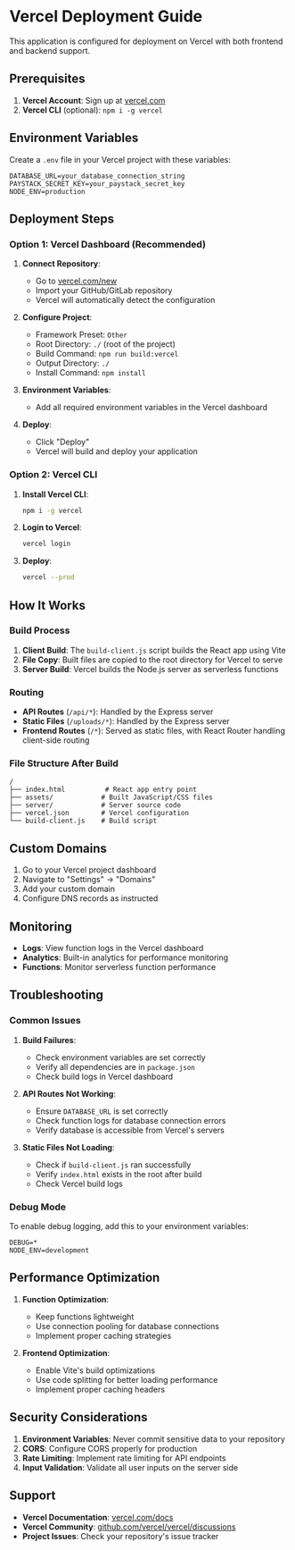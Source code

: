 # Vercel Deployment Guide

This application is configured for deployment on Vercel with both frontend and backend support.

## Prerequisites

1. **Vercel Account**: Sign up at [vercel.com](https://vercel.com)
2. **Vercel CLI** (optional): `npm i -g vercel`

## Environment Variables

Create a `.env` file in your Vercel project with these variables:

```env
DATABASE_URL=your_database_connection_string
PAYSTACK_SECRET_KEY=your_paystack_secret_key
NODE_ENV=production
```

## Deployment Steps

### Option 1: Vercel Dashboard (Recommended)

1. **Connect Repository**:
   - Go to [vercel.com/new](https://vercel.com/new)
   - Import your GitHub/GitLab repository
   - Vercel will automatically detect the configuration

2. **Configure Project**:
   - Framework Preset: `Other`
   - Root Directory: `./` (root of the project)
   - Build Command: `npm run build:vercel`
   - Output Directory: `./`
   - Install Command: `npm install`

3. **Environment Variables**:
   - Add all required environment variables in the Vercel dashboard

4. **Deploy**:
   - Click "Deploy"
   - Vercel will build and deploy your application

### Option 2: Vercel CLI

1. **Install Vercel CLI**:
   ```bash
   npm i -g vercel
   ```

2. **Login to Vercel**:
   ```bash
   vercel login
   ```

3. **Deploy**:
   ```bash
   vercel --prod
   ```

## How It Works

### Build Process
1. **Client Build**: The `build-client.js` script builds the React app using Vite
2. **File Copy**: Built files are copied to the root directory for Vercel to serve
3. **Server Build**: Vercel builds the Node.js server as serverless functions

### Routing
- **API Routes** (`/api/*`): Handled by the Express server
- **Static Files** (`/uploads/*`): Handled by the Express server
- **Frontend Routes** (`/*`): Served as static files, with React Router handling client-side routing

### File Structure After Build
```
/
├── index.html          # React app entry point
├── assets/            # Built JavaScript/CSS files
├── server/            # Server source code
├── vercel.json        # Vercel configuration
└── build-client.js    # Build script
```

## Custom Domains

1. Go to your Vercel project dashboard
2. Navigate to "Settings" → "Domains"
3. Add your custom domain
4. Configure DNS records as instructed

## Monitoring

- **Logs**: View function logs in the Vercel dashboard
- **Analytics**: Built-in analytics for performance monitoring
- **Functions**: Monitor serverless function performance

## Troubleshooting

### Common Issues

1. **Build Failures**:
   - Check environment variables are set correctly
   - Verify all dependencies are in `package.json`
   - Check build logs in Vercel dashboard

2. **API Routes Not Working**:
   - Ensure `DATABASE_URL` is set correctly
   - Check function logs for database connection errors
   - Verify database is accessible from Vercel's servers

3. **Static Files Not Loading**:
   - Check if `build-client.js` ran successfully
   - Verify `index.html` exists in the root after build
   - Check Vercel build logs

### Debug Mode

To enable debug logging, add this to your environment variables:
```env
DEBUG=*
NODE_ENV=development
```

## Performance Optimization

1. **Function Optimization**:
   - Keep functions lightweight
   - Use connection pooling for database connections
   - Implement proper caching strategies

2. **Frontend Optimization**:
   - Enable Vite's build optimizations
   - Use code splitting for better loading performance
   - Implement proper caching headers

## Security Considerations

1. **Environment Variables**: Never commit sensitive data to your repository
2. **CORS**: Configure CORS properly for production
3. **Rate Limiting**: Implement rate limiting for API endpoints
4. **Input Validation**: Validate all user inputs on the server side

## Support

- **Vercel Documentation**: [vercel.com/docs](https://vercel.com/docs)
- **Vercel Community**: [github.com/vercel/vercel/discussions](https://github.com/vercel/vercel/discussions)
- **Project Issues**: Check your repository's issue tracker
